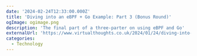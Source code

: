 ```yaml
---
date: '2024-02-24T12:33:00.000Z'
title: 'Diving into an eBPF + Go Example: Part 3 (Bonus Round)'
ogImage: ogimage.png
description: 'The final part of a three-parter on using eBPF and Go'
externalUrl: 'https://www.virtualthoughts.co.uk/2024/01/24/diving-into-an-ebpf-go-example-part-3-bonus-round/'
categories:
  - Technology
---
```

